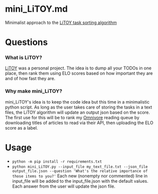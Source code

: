 # mini_LiTOY.md
Minimalist approach to the [LiTOY task sorting algorithm](https://github.com/thiswillbeyourgithub/LiTOY-aka-List-that-Outlives-You)

# Questions
### What is LiTOY?
[LiTOY](https://github.com/thiswillbeyourgithub/LiTOY-aka-List-that-Outlives-You) was a personal project. The idea is to dump all your TODOs in one place, then rank them using ELO scores based on how important they are and of how fast they are.
### Why make mini_LiTOY?
mini_LiTOY's idea is to keep the code idea but this time in a minimalistic python script. As long as the user takes care of storing the tasks in a text files, the LiTOY algorithm will update an output json based on the score. The first use for this will be to rank my [Omnivore](https://github.com/omnivore-app/omnivore) reading queue by downloading titles of articles to read via their API, then uploading the ELO score as a label.

# Usage
* `python -m pip install -r requirements.txt`
* `python mini_LiTOY.py --input_file my_text_file.txt --json_file output_file.json --question 'What's the relative importance of those items to you?'`
Each new (nonempty nor commented) line in input_file will be added to the input_file.json with the default values. Each answer from the user will update the json file.
